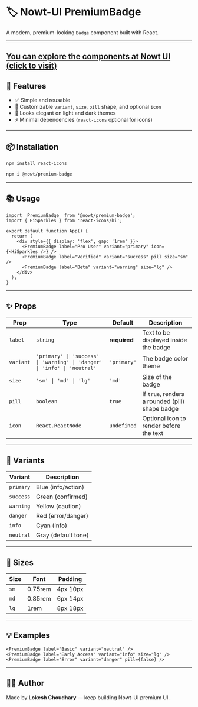 # 🏷️ Nowt-UI PremiumBadge 

A modern, premium-looking `Badge` component built with React. 


---


[You can explore the components at Nowt UI (click to visit)](https://nowt-ui.vercel.app/)
---

## 🚀 Features

- ✅ Simple and reusable
- 🎨 Customizable `variant`, `size`, `pill` shape, and optional `icon`
- 🌈 Looks elegant on light and dark themes
- ⚡ Minimal dependencies (`react-icons` optional for icons)



---

## 📦 Installation

```bash
npm install react-icons

npm i @nowt/premium-badge
```

---

## 📚 Usage

```tsx
import  PremiumBadge  from '@nowt/premium-badge';
import { HiSparkles } from 'react-icons/hi';

export default function App() {
  return (
    <div style={{ display: 'flex', gap: '1rem' }}>
      <PremiumBadge label="Pro User" variant="primary" icon={<HiSparkles />} />
      <PremiumBadge label="Verified" variant="success" pill size="sm" />
      <PremiumBadge label="Beta" variant="warning" size="lg" />
    </div>
  );
}
```

---

## ✨ Props

| Prop     | Type                | Default     | Description                                              |
|----------|---------------------|-------------|----------------------------------------------------------|
| `label`  | `string`            | **required**| Text to be displayed inside the badge                   |
| `variant`| `'primary' \| 'success' \| 'warning' \| 'danger' \| 'info' \| 'neutral'` | `'primary'` | The badge color theme                           |
| `size`   | `'sm' \| 'md' \| 'lg'` | `'md'`     | Size of the badge                                        |
| `pill`   | `boolean`           | `true`      | If `true`, renders a rounded (pill) shape badge         |
| `icon`   | `React.ReactNode`   | `undefined` | Optional icon to render before the text                 |

---

## 🎨 Variants

| Variant   | Description          |
|-----------|----------------------|
| `primary` | Blue (info/action)   |
| `success` | Green (confirmed)    |
| `warning` | Yellow (caution)     |
| `danger`  | Red (error/danger)   |
| `info`    | Cyan (info)          |
| `neutral` | Gray (default tone)  |

---

## 📏 Sizes

| Size | Font     | Padding     |
|------|----------|-------------|
| `sm` | 0.75rem  | 4px 10px    |
| `md` | 0.85rem  | 6px 14px    |
| `lg` | 1rem     | 8px 18px    |

---

## 💡 Examples

```tsx
<PremiumBadge label="Basic" variant="neutral" />
<PremiumBadge label="Early Access" variant="info" size="lg" />
<PremiumBadge label="Error" variant="danger" pill={false} />
```




---

<!-- ## 🛠️ Customize

Want to add:
- Tooltip on hover?
- Clickable badges?
- Animated appearance?

Just ask! You can also wrap this into a design system easily.

--- -->

## 👨‍💻 Author

Made by **Lokesh Choudhary** — keep building Nowt-UI premium UI.
